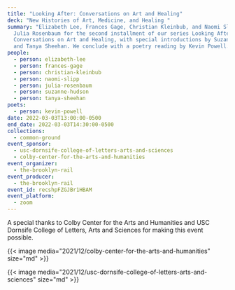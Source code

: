 ```yaml
---
title: "Looking After: Conversations on Art and Healing"
deck: "New Histories of Art, Medicine, and Healing "
summary: "Elizabeth Lee, Frances Gage, Christian Kleinbub, and Naomi Slipp join
  Julia Rosenbaum for the second installment of our series Looking After:
  Conversations on Art and Healing, with special introductions by Suzanne Hudson
  and Tanya Sheehan. We conclude with a poetry reading by Kevin Powell."
people:
  - person: elizabeth-lee
  - person: frances-gage
  - person: christian-kleinbub
  - person: naomi-slipp
  - person: julia-rosenbaum
  - person: suzanne-hudson
  - person: tanya-sheehan
poets:
  - person: kevin-powell
date: 2022-03-03T13:00:00-0500
end_date: 2022-03-03T14:30:00-0500
collections:
  - common-ground
event_sponsor:
  - usc-dornsife-college-of-letters-arts-and-sciences
  - colby-center-for-the-arts-and-humanities
event_organizer:
  - the-brooklyn-rail
event_producer:
  - the-brooklyn-rail
event_id: recshpFZGJBr1HBAM
event_platform:
  - zoom
---
```

A special thanks to Colby Center for the Arts and Humanities and USC Dornsife College of Letters, Arts and Sciences for making this event possible. 

{{< image media="2021/12/colby-center-for-the-arts-and-humanities" size="md" >}}

{{< image media="2021/12/usc-dornsife-college-of-letters-arts-and-sciences" size="md" >}}